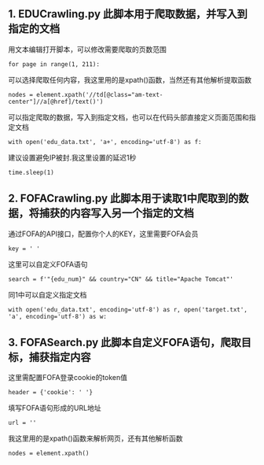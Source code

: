 ## 1. EDUCrawling.py 此脚本用于爬取数据，并写入到指定的文档
用文本编辑打开脚本，可以修改需要爬取的页数范围

`for page in range(1, 211):`

可以选择爬取任何内容，我这里用的是xpath()函数，当然还有其他解析提取函数

`nodes = element.xpath('//td[@class="am-text-center"]//a[@href]/text()')`

可以指定爬取的数据，写入到指定文档，也可以在代码头部直接定义页面范围和指定文档

`with open('edu_data.txt', 'a+', encoding='utf-8') as f:`

建议设置避免IP被封.我这里设置的延迟1秒

`time.sleep(1)`
## 2. FOFACrawling.py 此脚本用于读取1中爬取到的数据，将捕获的内容写入另一个指定的文档
通过FOFA的API接口，配置你个人的KEY，这里需要FOFA会员

`key = ' '`

这里可以自定义FOFA语句

`search = f'"{edu_num}" && country="CN" && title="Apache Tomcat"'`

同1中可以自定义指定文档

`with open('edu_data.txt', encoding='utf-8') as r, open('target.txt', 'a', encoding='utf-8') as w:`
## 3. FOFASearch.py 此脚本自定义FOFA语句，爬取目标，捕获指定内容
这里需配置FOFA登录cookie的token值

`header = {'cookie': ' '}`

填写FOFA语句形成的URL地址

`url = ''`

我这里用的是xpath()函数来解析网页，还有其他解析函数

`nodes = element.xpath()`

